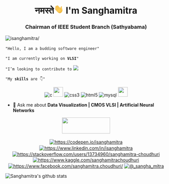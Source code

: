 <h1 align="center">नमस्ते<img src="https://raw.githubusercontent.com/ABSphreak/ABSphreak/master/gifs/Hi.gif" width="30px"> I'm Sanghamitra</h1>
<h3 align="center"> Chairman of IEEE Student Branch (Sathyabama)</h3>

<p align="left"> <img src=https://komarev.com/ghpvc/?username=isanghamitra alt=isanghamitra/></p>

<code>"Hello, I am a budding software engineer"</code>

<code>"I am currently working on **VLSI**"</code>

<code>"I’m looking to contribute to</code> <img src="https://camo.githubusercontent.com/dfc526927e2f10e47eafba73803d17bb6c551bfe/68747470733a2f2f6261646765732e66726170736f66742e636f6d2f6f732f76322f6f70656e2d736f757263652e7376673f763d313033">

<code>"My **skills** are 👇"</code>

<p align="center"><img src=https://as2.ftcdn.net/jpg/01/23/79/91/500_F_123799116_Onhj4glsMUYtD8XkA9FJSzAMV7zfiI0w.jpg alt=c width="30" height="30" padding-left="20"/> 
<img src= https://image.flaticon.com/icons/svg/28/28778.svg width="30" height="30" padding-left="20"/>
<img src= https://image.flaticon.com/icons/svg/3143/3143513.svg alt=css3 width="30" height="30" padding-left="20"/> 
<img src= https://image.flaticon.com/icons/svg/888/888859.svg alt=html5 width="30" height="30" padding-left="20"/>
<img src= https://image.flaticon.com/icons/svg/474/474933.svg alt=mysql width="30" height="30" padding-left="20"/>
<img src= https://image.flaticon.com/icons/svg/2721/2721287.svg width="30" height="30" padding-left="20"/></p><p align="center"></p>

- 💬 Ask me about **Data Visualization | CMOS VLSI | Artificial Neural Networks**

<p align="center"><img src="https://www.sandraseasycooking.com/wp-content/uploads/2019/03/contact-me.jpg" width="150" height="50"></p>


<p align="center">
<a href=https://codepen.io/https://codepen.io/isanghamitra target="blank"><img align="center" src=https://cdn.jsdelivr.net/npm/simple-icons@3.0.1/icons/codepen.svg alt="https://codepen.io/isanghamitra" height="20" width="20" /></a>
<a href=https://linkedin.com/in/https://www.linkedin.com/in/isanghamitra target="blank"><img align="center" src=https://cdn.jsdelivr.net/npm/simple-icons@3.0.1/icons/linkedin.svg alt="https://www.linkedin.com/in/isanghamitra" height="20" width="20" /></a>
<a href=https://stackoverflow.com/https://stackoverflow.com/users/13734960/sanghamitra-choudhuri target="blank"><img align="center" src=https://cdn.jsdelivr.net/npm/simple-icons@3.0.1/icons/stackoverflow.svg alt="https://stackoverflow.com/users/13734960/sanghamitra-choudhuri" height="20" width="20" /></a>
<a href=https://kaggle.com/https://www.kaggle.com/sanghamitrachoudhuri target="blank"><img align="center" src=https://cdn.jsdelivr.net/npm/simple-icons@3.0.1/icons/kaggle.svg alt="https://www.kaggle.com/sanghamitrachoudhuri" height="20" width="20" /></a>
<a href=https://fb.com/https://www.facebook.com/sanghamitra.choudhuri/ target="blank"><img align="center" src=https://cdn.jsdelivr.net/npm/simple-icons@3.0.1/icons/facebook.svg alt="https://www.facebook.com/sanghamitra.choudhuri/" height="20" width="20" /></a>
<a href=https://instagram.com/@_sangha_mitra target="blank"><img align="center" src=https://cdn.jsdelivr.net/npm/simple-icons@3.0.1/icons/instagram.svg alt="@_sangha_mitra" height="20" width="20" /></a>
</p>


![Sanghamitra's github stats](https://github-readme-stats.vercel.app/api?username=isanghamitra&show_icons=true&theme=tokyonight)
